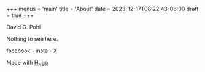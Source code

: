 +++
menus = 'main'
title = 'About'
date = 2023-12-17T08:22:43-06:00
draft = true
+++


David G. Pohl

Nothing to see here.

facebook - insta - X

Made with [Hugo](2023-12-17T08:22:43-06:00)